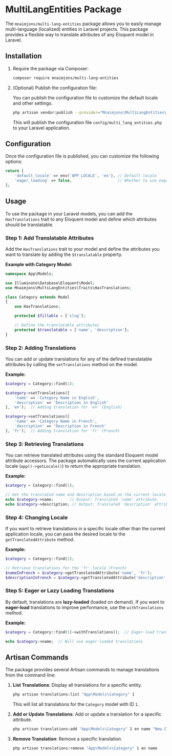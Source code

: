 

# MultiLangEntities Package

The `mnaimjons/multi-lang-entities` package allows you to easily manage multi-language (localized) entities in Laravel projects. This package provides a flexible way to translate attributes of any Eloquent model in Laravel.

## Installation

1. Require the package via Composer:

    ```bash
    composer require mnaimjons/multi-lang-entities
    ```

2. (Optional) Publish the configuration file:

    You can publish the configuration file to customize the default locale and other settings.

    ```bash
    php artisan vendor:publish --provider="Mnaimjons\MultiLangEntities\MultiLangEntitiesServiceProvider" --tag="config"
    ```

    This will publish the configuration file `config/multi_lang_entities.php` to your Laravel application.

## Configuration

Once the configuration file is published, you can customize the following options:

```php
return [
    'default_locale' => env('APP_LOCALE', 'en'), // Default locale
    'eager_loading' => false,                    // Whether to use eager loading for translations
];
```

## Usage

To use the package in your Laravel models, you can add the `HasTranslations` trait to any Eloquent model and define which attributes should be translatable.

### Step 1: Add Translatable Attributes

Add the `HasTranslations` trait to your model and define the attributes you want to translate by adding the `$translatable` property.

**Example with Category Model:**

```php
namespace App\Models;

use Illuminate\Database\Eloquent\Model;
use Mnaimjons\MultiLangEntities\Traits\HasTranslations;

class Category extends Model
{
    use HasTranslations;

    protected $fillable = ['slug'];

    // Define the translatable attributes
    protected $translatable = ['name', 'description'];
}
```

### Step 2: Adding Translations

You can add or update translations for any of the defined translatable attributes by calling the `setTranslations` method on the model.

**Example:**

```php
$category = Category::find(1);

$category->setTranslations([
    'name' => 'Category Name in English',
    'description' => 'Description in English'
], 'en');  // Adding translation for 'en' (English)

$category->setTranslations([
    'name' => 'Category Name in French',
    'description' => 'Description in French'
], 'fr');  // Adding translation for 'fr' (French)
```

### Step 3: Retrieving Translations

You can retrieve translated attributes using the standard Eloquent model attribute accessors. The package automatically uses the current application locale (`app()->getLocale()`) to return the appropriate translation.

**Example:**

```php
$category = Category::find(1);

// Get the translated name and description based on the current locale
echo $category->name;       // Output: Translated 'name' attribute
echo $category->description; // Output: Translated 'description' attribute
```

### Step 4: Changing Locale

If you want to retrieve translations in a specific locale other than the current application locale, you can pass the desired locale to the `getTranslatedAttribute` method.

**Example:**

```php
$category = Category::find(1);

// Retrieve translations for the 'fr' locale (French)
$nameInFrench = $category->getTranslatedAttribute('name', 'fr');
$descriptionInFrench = $category->getTranslatedAttribute('description', 'fr');
```

### Step 5: Eager or Lazy Loading Translations

By default, translations are **lazy-loaded** (loaded on demand). If you want to **eager-load** translations to improve performance, use the `withTranslations` method.

**Example:**

```php
$category = Category::find(1)->withTranslations();  // Eager-load translations

echo $category->name;  // Will use eager-loaded translations
```

## Artisan Commands

The package provides several Artisan commands to manage translations from the command line:

1. **List Translations**: Display all translations for a specific entity.

    ```bash
    php artisan translations:list "App\Models\Category" 1
    ```

   This will list all translations for the `Category` model with ID `1`.

2. **Add or Update Translations**: Add or update a translation for a specific attribute.

    ```bash
    php artisan translations:add "App\Models\Category" 1 en name "New Category Name"
    ```

3. **Remove Translation**: Remove a specific translation.

    ```bash
    php artisan translations:remove "App\Models\Category" 1 en name
    ```
